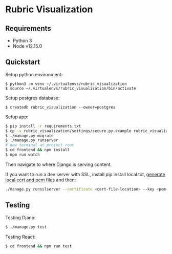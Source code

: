 # Rubric Visualization

## Requirements
- Python 3
- Node v12.15.0

## Quickstart

Setup python environment:

```
$ python3 -m venv ~/.virtualenvs/rubric_visualization
$ source ~/.virtualenvs/rubric_visualization/bin/activate
```

Setup postgres database:

```
$ createdb rubric_visualization --owner=postgres
```

Setup app:

```sh
$ pip install -r requirements.txt
$ cp -v rubric_visualization/settings/secure.py.example rubric_visualization/settings/secure.py
$ ./manage.py migrate
$ ./manage.py runserver
# new terminal at project root
$ cd frontend && npm install
$ npm run watch
```
Then navigate to where Django is serving content.

If you want to run a dev server with SSL, install pip install local.txt, [generate
local cert and pem files](https://woile.github.io/posts/local-https-development-in-python-with-mkcert/) and then:

```sh
./manage.py runsslserver --certificate <cert-file-location> --key <pem-file-location>
```


## Testing

Testing Djano:

```sh
$ ./manage.py test
```

Testing React:
```sh
$ cd frontend && npm run test
```
